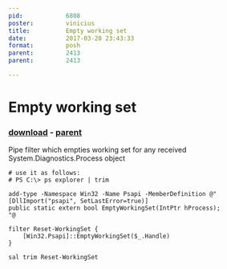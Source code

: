 ```yaml
---
pid:            6808
poster:         vinicius
title:          Empty working set
date:           2017-03-20 23:43:33
format:         posh
parent:         2413
parent:         2413

---
```


# Empty working set

### [download](6808.ps1) - [parent](2413.md)

Pipe filter which empties working set for any received System.Diagnostics.Process object

```posh
# use it as follows:
# PS C:\> ps explorer | trim

add-type -Namespace Win32 -Name Psapi -MemberDefinition @"
[DllImport("psapi", SetLastError=true)]
public static extern bool EmptyWorkingSet(IntPtr hProcess);    
"@
 
filter Reset-WorkingSet {
    [Win32.Psapi]::EmptyWorkingSet($_.Handle)
}
 
sal trim Reset-WorkingSet
```
